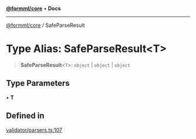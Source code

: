 [**@formml/core**](../README.md) • **Docs**

---

[@formml/core](../globals.md) / SafeParseResult

# Type Alias: SafeParseResult\<T\>

> **SafeParseResult**\<`T`\>: `object` \| `object` \| `object`

## Type Parameters

• **T**

## Defined in

[validator/parsers.ts:107](https://github.com/formml/formml/blob/6aacaa756f672e3d18c3bdf35091d08edefd594c/packages/core/src/validator/parsers.ts#L107)
